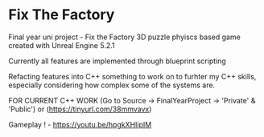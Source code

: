 # Fix The Factory 

Final year uni project - Fix the Factory
3D puzzle phyiscs based game created with Unreal Engine 5.2.1

Currently all features are implemented through blueprint scripting

Refacting features into C++ something to work on to furhter my C++ skills, especially considering how complex some of the systems are.

FOR CURRENT C++ WORK (Go to Source -> FinalYearProject -> 'Private' & 'Public') or (https://tinyurl.com/38mmvavx) 

Gameplay ! - https://youtu.be/hpgkXHIipIM
